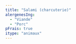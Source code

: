 ```yaml
---
title: "Salami (charcuterie)"
alergenesIng:
  - "Viande"
  - "Porc"
pFrais: true
itype: "animaux"
---
```

